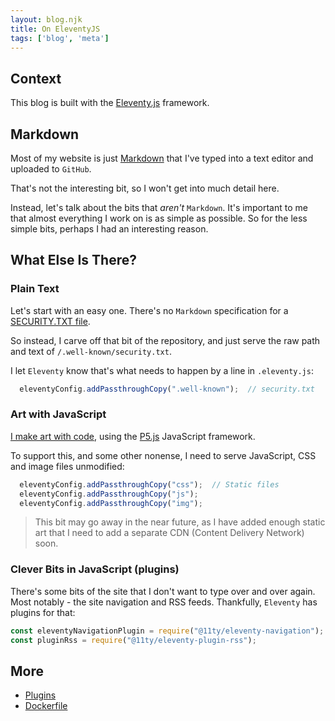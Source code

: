 ```yaml
---
layout: blog.njk
title: On EleventyJS
tags: ['blog', 'meta']
---
```


## Context

This blog is built with the [Eleventy.js][11ty] framework.

## Markdown

Most of my website is just [Markdown][md] that I've typed into a text editor and uploaded to `GitHub`.

[md]: https://daringfireball.net/projects/markdown/syntax
[11ty]: https://www.11ty.dev/

That's not the interesting bit, so I won't get into much detail here.

Instead, let's talk about the bits that *aren't* `Markdown`.
It's important to me that almost everything I work on is as simple as possible. So for the less simple bits, perhaps I had an interesting reason.

## What Else Is There?

### Plain Text

Let's start with an easy one. There's no `Markdown` specification for a [SECURITY.TXT file][sec].

[sec]: https://answers.uillinois.edu/illinois/page.php?id=118277

So instead, I carve off that bit of the repository, and just serve the raw path and text of `/.well-known/security.txt`.

I let `Eleventy` know that's what needs to happen by a line in `.eleventy.js`:

```javascript
  eleventyConfig.addPassthroughCopy(".well-known");  // security.txt
```

### Art with JavaScript

[I make art with code](/art/live), using the [P5.js][p5] JavaScript framework.

[p5]: https://p5js.org/

To support this, and some other nonense, I need to serve JavaScript, CSS and image files unmodified:

```javascript
  eleventyConfig.addPassthroughCopy("css");  // Static files
  eleventyConfig.addPassthroughCopy("js");
  eleventyConfig.addPassthroughCopy("img");
```

> This bit may go away in the near future, as I have added enough static art that I need to add a separate CDN (Content Delivery Network) soon.

### Clever Bits in JavaScript (plugins)

There's some bits of the site that I don't want to type over and over again. Most notably - the site navigation and RSS feeds. Thankfully, `Eleventy` has plugins for that:

```javascript
const eleventyNavigationPlugin = require("@11ty/eleventy-navigation");
const pluginRss = require("@11ty/eleventy-plugin-rss");
```

## More

- [Plugins](/blog/eleventy/plugins)
- [Dockerfile](/blog/eleventy/dockerfile)